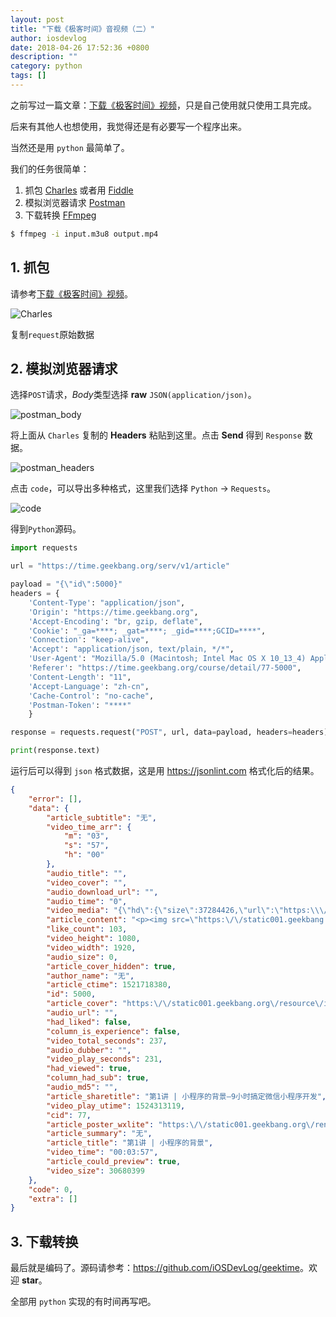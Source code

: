```yaml
---
layout: post
title: "下载《极客时间》音视频（二）"
author: iosdevlog
date: 2018-04-26 17:52:36 +0800
description: ""
category: python
tags: []
---
```


之前写过一篇文章：[下载《极客时间》视频](http://iosdevlog.com/2018/04/19/time.html)，只是自己使用就只使用工具完成。

后来有其他人也想使用，我觉得还是有必要写一个程序出来。

当然还是用 `python` 最简单了。

我们的任务很简单：

1. 抓包
[Charles](https://www.charlesproxy.com/) 或者用 [Fiddle](https://www.telerik.com/fiddler)
1. 模拟浏览器请求
[Postman](https://www.getpostman.com)
1. 下载转换
[FFmpeg](https://ffmpeg.org)
```bash
$ ffmpeg -i input.m3u8 output.mp4
```

## 1. 抓包

 请参考[下载《极客时间》视频](http://iosdevlog.com/2018/04/19/time.html)。

![Charles](https://upload-images.jianshu.io/upload_images/910914-a32dc1e75c150c0c.png?imageMogr2/auto-orient/strip%7CimageView2/2/w/1240)

复制`request`原始数据

## 2. 模拟浏览器请求

选择`POST`请求，*Body*类型选择 **raw** `JSON(application/json)`。

![postman_body](https://upload-images.jianshu.io/upload_images/910914-a1e2c7a429ed9cf7.png?imageMogr2/auto-orient/strip%7CimageView2/2/w/1240)

将上面从 `Charles` 复制的 **Headers** 粘贴到这里。点击 **Send** 得到 `Response` 数据。

![postman_headers](https://upload-images.jianshu.io/upload_images/910914-8a97d11be203c971.png?imageMogr2/auto-orient/strip%7CimageView2/2/w/1240)

点击 `code`，可以导出多种格式，这里我们选择 `Python` -> `Requests`。

![code](https://upload-images.jianshu.io/upload_images/910914-af0790314e9e87ef.png?imageMogr2/auto-orient/strip%7CimageView2/2/w/1240)

得到`Python`源码。

```python
import requests

url = "https://time.geekbang.org/serv/v1/article"

payload = "{\"id\":5000}"
headers = {
    'Content-Type': "application/json",
    'Origin': "https://time.geekbang.org",
    'Accept-Encoding': "br, gzip, deflate",
    'Cookie': "_ga=****; _gat=****; _gid=****;GCID=****",
    'Connection': "keep-alive",
    'Accept': "application/json, text/plain, */*",
    'User-Agent': "Mozilla/5.0 (Macintosh; Intel Mac OS X 10_13_4) AppleWebKit/605.1.15 (KHTML, like Gecko) Version/11.1 Safari/605.1.15",
    'Referer': "https://time.geekbang.org/course/detail/77-5000",
    'Content-Length': "11",
    'Accept-Language': "zh-cn",
    'Cache-Control': "no-cache",
    'Postman-Token': "****"
    }

response = requests.request("POST", url, data=payload, headers=headers)

print(response.text)
```

 运行后可以得到 `json` 格式数据，这是用 <https://jsonlint.com> 格式化后的结果。

```json
{
	"error": [],
	"data": {
		"article_subtitle": "无",
		"video_time_arr": {
			"m": "03",
			"s": "57",
			"h": "00"
		},
		"audio_title": "",
		"video_cover": "",
		"audio_download_url": "",
		"audio_time": "0",
		"video_media": "{\"hd\":{\"size\":37284426,\"url\":\"https:\\\/\\\/res001.geekbang.org\\\***\\\/hd\\\/hd.m3u8\"},\"sd\":{\"size\":18428778,\"url\":\"https:\\\/\\\/res001.geekbang.org\\\/media\\\/video\\\***\\/sd\\\/sd.m3u8\"}}",
		"article_content": "<p><img src=\"https:\/\/static001.geekbang.org\/resource\/image\/5f\/dc\/5f12dff83e70008382527ae112facadc.png\" alt=\"\">\r\n<a href=\"http:\/\/promo.geekbang.org\/activity\/wegeektest?utm_source=App&utm_medium=course&utm_campaign=wegeektest\"><img src=\"https:\/\/static001.geekbang.org\/resource\/image\/98\/be\/98fc99774b9003a0edcca54cb1fa5cbe.png\" alt=\"\"><\/a>\n<!-- [[[read_end]]] -->\n",
		"like_count": 103,
		"video_height": 1080,
		"video_width": 1920,
		"audio_size": 0,
		"article_cover_hidden": true,
		"author_name": "无",
		"article_ctime": 1521718380,
		"id": 5000,
		"article_cover": "https:\/\/static001.geekbang.org\/resource\/image\/22\/be\/227093aa64405e2426c2d05a728cd1be.jpg",
		"audio_url": "",
		"had_liked": false,
		"column_is_experience": false,
		"video_total_seconds": 237,
		"audio_dubber": "",
		"video_play_seconds": 231,
		"had_viewed": true,
		"column_had_sub": true,
		"audio_md5": "",
		"article_sharetitle": "第1讲 | 小程序的背景—9小时搞定微信小程序开发",
		"video_play_utime": 1524313119,
		"cid": 77,
		"article_poster_wxlite": "https:\/\/static001.geekbang.org\/render\/screen\/f2\/3c\/f2c09f5ca359f3bb7a32a9f821dccb3c.jpeg",
		"article_summary": "无",
		"article_title": "第1讲 | 小程序的背景",
		"video_time": "00:03:57",
		"article_could_preview": true,
		"video_size": 30680399
	},
	"code": 0,
	"extra": []
}
```

## 3. 下载转换

最后就是编码了。源码请参考：<https://github.com/iOSDevLog/geektime>。欢迎 **star**。

全部用 `python` 实现的有时间再写吧。